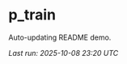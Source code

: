 # p_train

Auto-updating README demo.

<!--START_SECTION:status-->
_Last run: 2025-10-08 23:20 UTC_
<!--END_SECTION:status-->
























































































































































































































































































































































































































































































































































































































































































































































































































































































































































































































































































